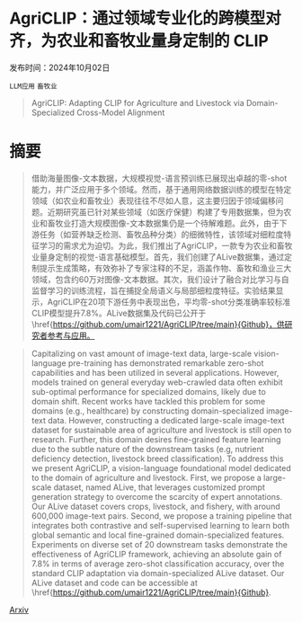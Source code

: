 # AgriCLIP：通过领域专业化的跨模型对齐，为农业和畜牧业量身定制的 CLIP

发布时间：2024年10月02日

`LLM应用` `畜牧业`

> AgriCLIP: Adapting CLIP for Agriculture and Livestock via Domain-Specialized Cross-Model Alignment

# 摘要

> 借助海量图像-文本数据，大规模视觉-语言预训练已展现出卓越的零-shot能力，并广泛应用于多个领域。然而，基于通用网络数据训练的模型在特定领域（如农业和畜牧业）表现往往不尽如人意，这主要归因于领域偏移问题。近期研究虽已针对某些领域（如医疗保健）构建了专用数据集，但为农业和畜牧业打造大规模图像-文本数据集仍是一个待解难题。此外，由于下游任务（如营养缺乏检测、畜牧品种分类）的细微特性，该领域对细粒度特征学习的需求尤为迫切。为此，我们推出了AgriCLIP，一款专为农业和畜牧业量身定制的视觉-语言基础模型。首先，我们创建了ALive数据集，通过定制提示生成策略，有效弥补了专家注释的不足，涵盖作物、畜牧和渔业三大领域，包含约60万对图像-文本数据。其次，我们设计了融合对比学习与自监督学习的训练流程，旨在捕捉全局语义与局部细粒度特征。实验结果显示，AgriCLIP在20项下游任务中表现出色，平均零-shot分类准确率较标准CLIP模型提升7.8%。ALive数据集及代码已公开于\href{https://github.com/umair1221/AgriCLIP/tree/main}{Github}，供研究者参考与应用。

> Capitalizing on vast amount of image-text data, large-scale vision-language pre-training has demonstrated remarkable zero-shot capabilities and has been utilized in several applications. However, models trained on general everyday web-crawled data often exhibit sub-optimal performance for specialized domains, likely due to domain shift. Recent works have tackled this problem for some domains (e.g., healthcare) by constructing domain-specialized image-text data. However, constructing a dedicated large-scale image-text dataset for sustainable area of agriculture and livestock is still open to research. Further, this domain desires fine-grained feature learning due to the subtle nature of the downstream tasks (e.g, nutrient deficiency detection, livestock breed classification). To address this we present AgriCLIP, a vision-language foundational model dedicated to the domain of agriculture and livestock. First, we propose a large-scale dataset, named ALive, that leverages customized prompt generation strategy to overcome the scarcity of expert annotations. Our ALive dataset covers crops, livestock, and fishery, with around 600,000 image-text pairs. Second, we propose a training pipeline that integrates both contrastive and self-supervised learning to learn both global semantic and local fine-grained domain-specialized features. Experiments on diverse set of 20 downstream tasks demonstrate the effectiveness of AgriCLIP framework, achieving an absolute gain of 7.8\% in terms of average zero-shot classification accuracy, over the standard CLIP adaptation via domain-specialized ALive dataset. Our ALive dataset and code can be accessible at \href{https://github.com/umair1221/AgriCLIP/tree/main}{Github}.

[Arxiv](https://arxiv.org/abs/2410.01407)